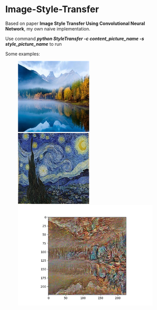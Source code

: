 # Image-Style-Transfer
Based on paper **Image Style Transfer Using Convolutional Neural Network**, my own naive implementation.

Use command ***python StyleTransfer -c content_picture_name -s style_picture_name*** to run 

Some examples:

<figure class="third">
  <img src="content0.jpg",width="300"/><img src="style0.jpg",width="300"/><img src="merge.jpg",width="400"/>
</figure>
